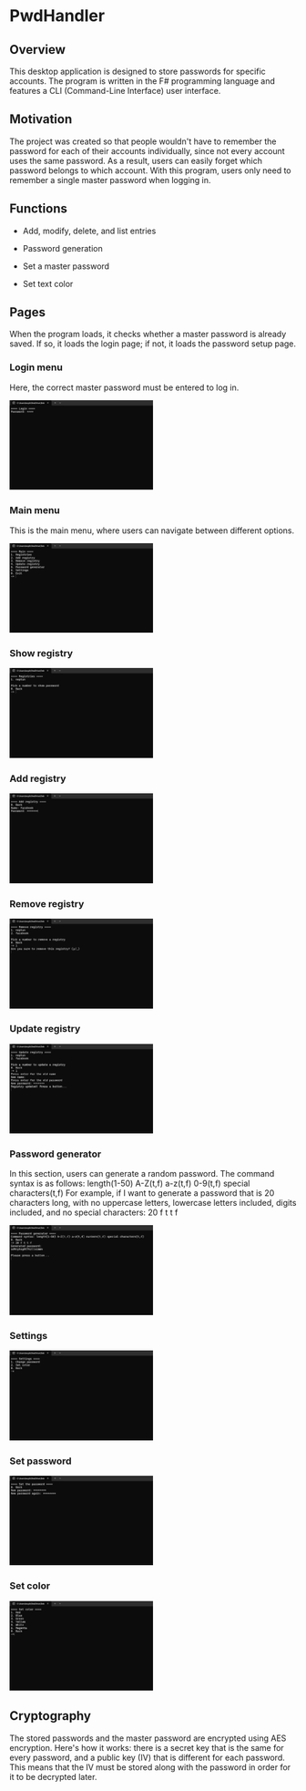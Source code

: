 # PwdHandler

## Overview

This desktop application is designed to store passwords for specific accounts. The program is written in the F# programming language and features a CLI (Command-Line Interface) user interface.

## Motivation

The project was created so that people wouldn't have to remember the password for each of their accounts individually, since not every account uses the same password. As a result, users can easily forget which password belongs to which account. With this program, users only need to remember a single master password when logging in.

## Functions

- Add, modify, delete, and list entries

- Password generation

- Set a master password

- Set text color

## Pages

When the program loads, it checks whether a master password is already saved. If so, it loads the login page; if not, it loads the password setup page.

### Login menu
Here, the correct master password must be entered to log in.

<img src="images/login.png" width="50%">

### Main menu
This is the main menu, where users can navigate between different options.

<img src="images/main.png" width="50%">

### Show registry

<img src="images/registries.png" width="50%">

### Add registry

<img src="images/add.png" width="50%">

### Remove registry

<img src="images/remove.png" width="50%">

### Update registry

<img src="images/update.png" width="50%">

### Password generator
In this section, users can generate a random password. The command syntax is as follows:
length(1-50) A-Z(t,f) a-z(t,f) 0-9(t,f) special characters(t,f)
For example, if I want to generate a password that is 20 characters long, with no uppercase letters, lowercase letters included, digits included, and no special characters:
20 f t t f

<img src="images/generator.png" width="50%">

### Settings

<img src="images/settings.png" width="50%">

### Set password

<img src="images/set_password.png" width="50%">

### Set color

<img src="images/set_color.png" width="50%">

## Cryptography

The stored passwords and the master password are encrypted using AES encryption. Here's how it works: there is a secret key that is the same for every password, and a public key (IV) that is different for each password. This means that the IV must be stored along with the password in order for it to be decrypted later.
